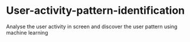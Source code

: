 # User-activity-pattern-identification
Analyse the user activity in screen and discover the user pattern using machine learning
